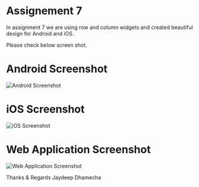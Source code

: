 # Assignement 7

 In assignment 7 we are using row and column widgets and created beautiful design for Android and iOS.
 
 Please check below screen shot.

# Android Screenshot
![Android Screenshot](https://user-images.githubusercontent.com/89917952/133978673-654d2c3a-81a4-42dc-9c0f-0d5763195667.png)


# iOS Screenshot
![iOS Screenshot](https://user-images.githubusercontent.com/89917952/133978708-f52ffbd8-f721-4d68-b593-e0e1d64751d7.png )


# Web Application Screenshot
![Web Application Screenshot](https://user-images.githubusercontent.com/89917952/133978832-ebb2f9b2-c8f9-4ecd-9554-7d294c412b0c.png)

Thanks & Regards
Jaydeep Dhamecha
